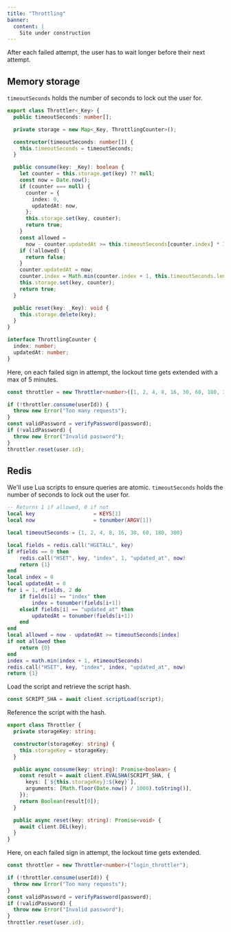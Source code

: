 ```yaml
---
title: "Throttling"
banner:
  content: |
    Site under construction
---
```


After each failed attempt, the user has to wait longer before their next attempt.

## Memory storage

`timeoutSeconds` holds the number of seconds to lock out the user for.

```ts
export class Throttler<_Key> {
  public timeoutSeconds: number[];

  private storage = new Map<_Key, ThrottlingCounter>();

  constructor(timeoutSeconds: number[]) {
    this.timeoutSeconds = timeoutSeconds;
  }

  public consume(key: _Key): boolean {
    let counter = this.storage.get(key) ?? null;
    const now = Date.now();
    if (counter === null) {
      counter = {
        index: 0,
        updatedAt: now,
      };
      this.storage.set(key, counter);
      return true;
    }
    const allowed =
      now - counter.updatedAt >= this.timeoutSeconds[counter.index] * 1000;
    if (!allowed) {
      return false;
    }
    counter.updatedAt = now;
    counter.index = Math.min(counter.index + 1, this.timeoutSeconds.length - 1);
    this.storage.set(key, counter);
    return true;
  }

  public reset(key: _Key): void {
    this.storage.delete(key);
  }
}

interface ThrottlingCounter {
  index: number;
  updatedAt: number;
}
```

Here, on each failed sign in attempt, the lockout time gets extended with a max of 5 minutes.

```ts
const throttler = new Throttler<number>([1, 2, 4, 8, 16, 30, 60, 180, 300]);

if (!throttler.consume(userId)) {
  throw new Error("Too many requests");
}
const validPassword = verifyPassword(password);
if (!validPassword) {
  throw new Error("Invalid password");
}
throttler.reset(user.id);
```

## Redis

We'll use Lua scripts to ensure queries are atomic. `timeoutSeconds` holds the number of seconds to lock out the user for.

```lua
-- Returns 1 if allowed, 0 if not
local key                   = KEYS[1]
local now                   = tonumber(ARGV[1])

local timeoutSeconds = {1, 2, 4, 8, 16, 30, 60, 180, 300}

local fields = redis.call("HGETALL", key)
if #fields == 0 then
    redis.call("HSET", key, "index", 1, "updated_at", now)
    return {1}
end
local index = 0
local updatedAt = 0
for i = 1, #fields, 2 do
	if fields[i] == "index" then
        index = tonumber(fields[i+1])
    elseif fields[i] == "updated_at" then
        updatedAt = tonumber(fields[i+1])
    end
end
local allowed = now - updatedAt >= timeoutSeconds[index]
if not allowed then
    return {0}
end
index = math.min(index + 1, #timeoutSeconds)
redis.call("HSET", key, "index", index, "updated_at", now)
return {1}
```

Load the script and retrieve the script hash.

```ts
const SCRIPT_SHA = await client.scriptLoad(script);
```

Reference the script with the hash.

```ts
export class Throttler {
  private storageKey: string;

  constructor(storageKey: string) {
    this.storageKey = storageKey;
  }

  public async consume(key: string): Promise<boolean> {
    const result = await client.EVALSHA(SCRIPT_SHA, {
      keys: [`${this.storageKey}:${key}`],
      arguments: [Math.floor(Date.now() / 1000).toString()],
    });
    return Boolean(result[0]);
  }

  public async reset(key: string): Promise<void> {
    await client.DEL(key);
  }
}
```

Here, on each failed sign in attempt, the lockout time gets extended.

```ts
const throttler = new Throttler<number>("login_throttler");

if (!throttler.consume(userId)) {
  throw new Error("Too many requests");
}
const validPassword = verifyPassword(password);
if (!validPassword) {
  throw new Error("Invalid password");
}
throttler.reset(user.id);
```
